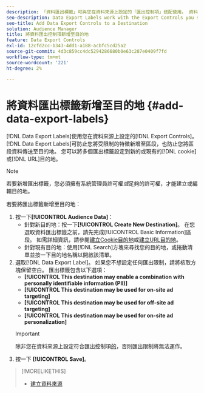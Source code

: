 ```yaml
---
description: 「資料匯出標籤」可與您在資料來源上設定的「匯出控制項」搭配使用。 資料匯出標籤可防止您將受限制的特徵新增至區段，也防止您將區段資料傳送至目的地。 您可以將多個匯出標籤設定到新的或現有的Cookie或URL目的地。
seo-description: Data Export Labels work with the Export Controls you set on a data source. Data Export Labels prevent you from adding restricted traits to a segment and from sending segment data to a destination. You can set multiple export labels to a new or existing cookie or URL destination.
seo-title: Add Data Export Controls to a Destination
solution: Audience Manager
title: 將資料匯出控制項新增至目的地
feature: Data Export Controls
exl-id: 12cfd2cc-b343-4dd1-a188-acbfc5cd25a2
source-git-commit: 4d3c859cc4dc5294286680b0e63c287e0409f7fd
workflow-type: tm+mt
source-wordcount: '221'
ht-degree: 2%

---
```


# 將資料匯出標籤新增至目的地 {#add-data-export-labels}

[!DNL Data Export Labels]使用您在資料來源上設定的[!DNL Export Controls]。 [!DNL Data Export Labels]可防止您將受限制的特徵新增至區段，也防止您將區段資料傳送至目的地。 您可以將多個匯出標籤設定到新的或現有的[!DNL cookie]或[!DNL URL]目的地。

>[!NOTE]
>
>若要新增匯出標籤，您必須擁有系統管理員許可權&#x200B;*或*&#x200B;足夠的許可權，才能建立或編輯目的地。

<!-- t_export_labels.xml -->

若要將匯出標籤新增至目的地：

1. 按一下&#x200B;**[!UICONTROL Audience Data]**：
   * 針對新目的地：按一下&#x200B;**[!UICONTROL Create New Destination]**。 在您選取資料匯出標籤之前，請先完成[!UICONTROL Basic Information]區段。 如需詳細資訊，請參閱[建立Cookie目的地](../../features/destinations/create-cookie-destination.md)或[建立URL目的地](../../features/destinations/create-url-destination.md)。
   * 針對現有目的地：使用[!DNL Search]方塊來尋找您的目的地，或捲動清單並按一下目的地名稱以開啟該清單。
1. 選取[!DNL Data Export Label]。 如果您不想設定任何匯出限制，請將核取方塊保留空白。 匯出標籤包含以下選項：
   * **[!UICONTROL This destination may enable a combination with personally identifiable information (PII)]**
   * **[!UICONTROL This destination may be used for on-site ad targeting]**
   * **[!UICONTROL This destination may be used for off-site ad targeting]**
   * **[!UICONTROL This destination may be used for on-site ad personalization]**
   >[!IMPORTANT]
   >
   >除非您在資料來源上設定符合匯出控制項[的](../../features/data-export-controls.md)，否則匯出限制將無法運作。
1. 按一下 **[!UICONTROL Save]**。

>[!MORELIKETHIS]
>
>* [建立資料來源](../../features/manage-datasources.md#create-data-source)
